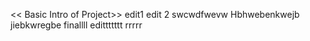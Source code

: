 << Basic Intro of Project>>
edit1
edit 2
swcwdfwevw
Hbhwebenkwejb jiebkwregbe
finallll edittttttt
rrrrr
